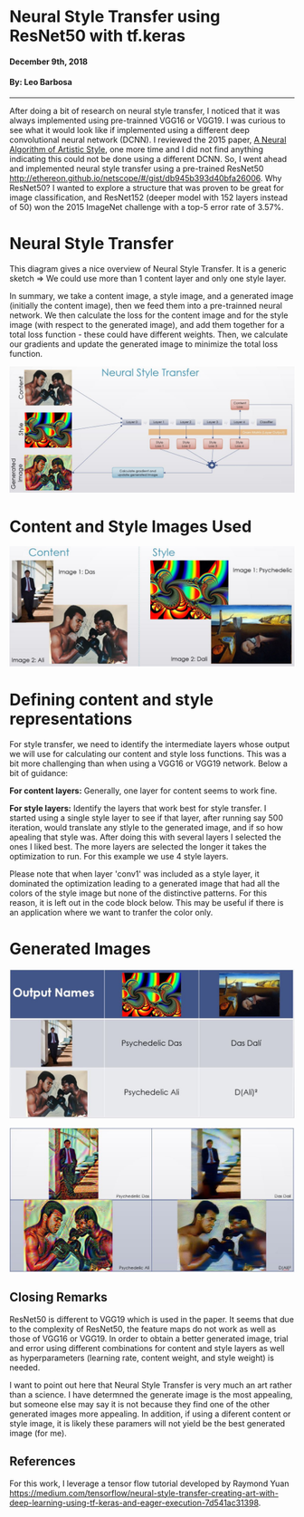 # Neural Style Transfer using ResNet50 with tf.keras
#### December 9th, 2018
#### By: Leo Barbosa 
---

After doing a bit of research on neural style transfer, I noticed that it was always implemented using pre-trainned VGG16 or VGG19.  I was curious to see what it would look like if implemented using a different deep convolutional neural network (DCNN). I reviewed the 2015 paper, [A Neural Algorithm of Artistic Style](https://arxiv.org/abs/1508.06576), one more time and I did not find anything indicating this could not be done using a different DCNN. So, I went ahead and implemented neural style transfer using a pre-trained ResNet50 http://ethereon.github.io/netscope/#/gist/db945b393d40bfa26006. Why ResNet50?  I wanted to explore a structure that was proven to be great for image classification, and ResNet152 (deeper model with 152 layers instead of 50) won the 2015 ImageNet challenge with a top-5 error rate of 3.57%.

# Neural Style Transfer

This diagram gives a nice overview of Neural Style Transfer. It is a generic sketch => We could use more than 1 content layer and only one style layer. 

In summary, we take a content image, a style image, and a generated image (initially the content image), then we feed them into a pre-trainned neural network.  We then calculate the loss for the content image and for the style image (with respect to the generated image), and add them together for a total loss function - these could have different weights. Then, we calculate our gradients and update the generated image to minimize the total loss function. 

![Image of Neural Style Transfer Diagram](https://github.com/Leo8216/Neural-Style-Transfer-using-ResNet50-with-tf.keras-/blob/master/images/Neural_Style_Transfer.JPG)

# Content and Style Images Used

![Content and Style Images](https://github.com/Leo8216/Neural-Style-Transfer-using-ResNet50-with-tf.keras-/blob/master/images/content_and_style_images.JPG)

# Defining content and style representations

For style transfer, we need to identify the intermediate layers whose output we will use for calculating our content and style loss functions. This was a bit more challenging than when using a VGG16 or VGG19 network.  Below a bit of guidance:

  **For content layers:** Generally, one layer for content seems to work fine.
  
  **For style layers:** Identify the layers that work best for style transfer. I started using a single style layer to see if that layer, after running say 500 iteration, would translate any stlyle to the generated image, and if so how apealing that style was. After doing this with several layers I selected the ones I liked best. The more layers are selected the longer it takes the optimization to run. For this example we use 4 style layers.
  
Please note that when layer 'conv1' was included as a style layer, it dominated the optimization leading to a generated image that had all the colors of the style image but none of the distinctive patterns. For this reason, it is left out in the code block below. This may be useful if there is an application where we want to tranfer the color only.

# Generated Images

![Image of Output Names](https://github.com/Leo8216/Neural-Style-Transfer-using-ResNet50-with-tf.keras-/blob/master/images/output_names.JPG)

![Image of Generated Images](https://github.com/Leo8216/Neural-Style-Transfer-using-ResNet50-with-tf.keras-/blob/master/images/generated_images.JPG)

## Closing Remarks
ResNet50 is different to VGG19 which is used in the paper. It seems that due to the complexity of ResNet50, the feature maps do not work as well as those of VGG16 or VGG19. In order to obtain a better generated image, trial and error using different combinations for content and style layers as well as hyperparameters (learning rate, content weight, and style weight) is needed.

I want to point out here that Neural Style Transfer is very much an art rather than a science. I have determned the generate image is the most appealing, but someone else may say it is not because they find one of the other generated images more appealing.  In addition, if using a diferent content or style image, it is likely these paramers will not yield be the best generated image (for me).

## References
For this work, I leverage a tensor flow tutorial developed by Raymond Yuan https://medium.com/tensorflow/neural-style-transfer-creating-art-with-deep-learning-using-tf-keras-and-eager-execution-7d541ac31398.
